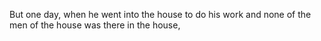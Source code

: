 But one day, when he went into the house to do his work and none of the men of the house was there in the house,
